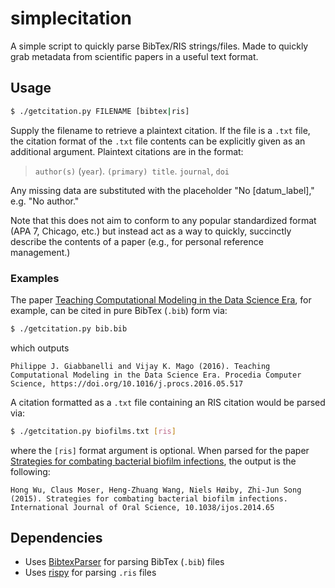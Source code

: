 # simplecitation
A simple script to quickly parse BibTex/RIS strings/files. Made to quickly grab metadata from scientific papers in a useful text format.

## Usage

```bash
$ ./getcitation.py FILENAME [bibtex|ris]
```

Supply the filename to retrieve a plaintext citation. If the file is a `.txt` file, the citation format of the `.txt` file contents can be explicitly given as an additional argument. Plaintext citations are in the format:

> `author(s)` (`year`). `(primary) title`. `journal`, `doi`

Any missing data are substituted with the placeholder "No [datum\_label]," e.g. "No author."

Note that this does not aim to conform to any popular standardized format (APA 7, Chicago, etc.) but instead act as a way to quickly, succinctly describe the contents of a paper (e.g., for personal reference management.)

### Examples

The paper [Teaching Computational Modeling in the Data Science Era](https://www.sciencedirect.com/science/article/pii/S1877050916310055), for example, can be cited in pure BibTex (`.bib`) form via:

```bash
$ ./getcitation.py bib.bib
```

which outputs

```
Philippe J. Giabbanelli and Vijay K. Mago (2016). Teaching Computational Modeling in the Data Science Era. Procedia Computer Science, https://doi.org/10.1016/j.procs.2016.05.517
```



A citation formatted as a `.txt` file containing an RIS citation would be parsed via:

```bash
$ ./getcitation.py biofilms.txt [ris]
```

where the `[ris]` format argument is optional. When parsed for the paper [Strategies for combating bacterial biofilm infections](https://www.nature.com/articles/ijos201465), the output is the following:

```
Hong Wu, Claus Moser, Heng-Zhuang Wang, Niels Høiby, Zhi-Jun Song (2015). Strategies for combating bacterial biofilm infections. International Journal of Oral Science, 10.1038/ijos.2014.65
```



## Dependencies
* Uses [BibtexParser](https://bibtexparser.readthedocs.io/en/master/) for parsing BibTex (`.bib`) files
* Uses [rispy](https://pypi.org/project/rispy/#description) for parsing `.ris` files

